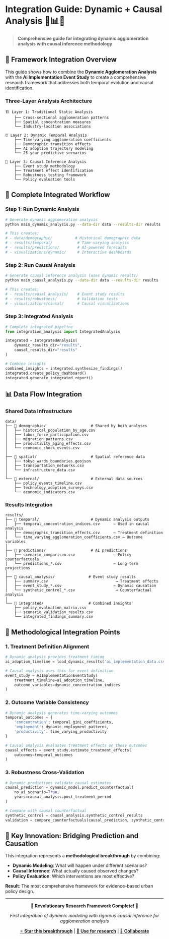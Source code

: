 # Integration Guide: Dynamic + Causal Analysis 🔗📊🎯

> **Comprehensive guide for integrating dynamic agglomeration analysis with causal inference methodology**

## 🌟 **Framework Integration Overview**

This guide shows how to combine the **Dynamic Agglomeration Analysis** with the **AI Implementation Event Study** to create a comprehensive research framework that addresses both temporal evolution and causal identification.

### **Three-Layer Analysis Architecture**

```
🏗️ Layer 1: Traditional Static Analysis
    ├── Cross-sectional agglomeration patterns
    ├── Spatial concentration measures
    └── Industry-location associations

⏰ Layer 2: Dynamic Temporal Analysis  
    ├── Time-varying agglomeration coefficients
    ├── Demographic transition effects
    ├── AI adoption trajectory modeling
    └── 25-year predictive scenarios

🎯 Layer 3: Causal Inference Analysis
    ├── Event study methodology
    ├── Treatment effect identification
    ├── Robustness testing framework
    └── Policy evaluation tools
```

## 🚀 **Complete Integrated Workflow**

### **Step 1: Run Dynamic Analysis**

```bash
# Generate dynamic agglomeration analysis
python main_dynamic_analysis.py --data-dir data --results-dir results

# This creates:
# - data/demographic/          # Historical demographic data
# - results/temporal/           # Time-varying analysis
# - results/predictions/        # AI-powered forecasts
# - visualizations/dynamic/     # Interactive dashboards
```

### **Step 2: Run Causal Analysis**

```bash
# Generate causal inference analysis (uses dynamic results)
python main_causal_analysis.py --data-dir data --results-dir results

# This creates:
# - results/causal_analysis/    # Event study results
# - results/robustness/         # Validation tests
# - visualizations/causal/      # Causal visualizations
```

### **Step 3: Integrated Analysis**

```python
# Complete integrated pipeline
from integration_analysis import IntegratedAnalysis

integrated = IntegratedAnalysis(
    dynamic_results_dir="results",
    causal_results_dir="results"
)

# Combine insights
combined_insights = integrated.synthesize_findings()
integrated.create_policy_dashboard()
integrated.generate_integrated_report()
```

## 📊 **Data Flow Integration**

### **Shared Data Infrastructure**

```
data/
├── 📁 demographic/                    # Shared by both analyses
│   ├── historical_population_by_age.csv
│   ├── labor_force_participation.csv
│   ├── migration_patterns.csv
│   ├── productivity_aging_effects.csv
│   └── economic_shock_events.csv
│
├── 📁 spatial/                        # Spatial reference data
│   ├── tokyo_wards_boundaries.geojson
│   ├── transportation_networks.csv
│   └── infrastructure_data.csv
│
└── 📁 external/                       # External data sources
    ├── policy_events_timeline.csv
    ├── technology_adoption_surveys.csv
    └── economic_indicators.csv
```

### **Results Integration**

```
results/
├── 📁 temporal/                       # Dynamic analysis outputs
│   ├── temporal_concentration_indices.csv      → Used in causal analysis
│   ├── demographic_transition_effects.csv      → Treatment definition
│   └── time_varying_agglomeration_coefficients.csv → Outcome variables
│
├── 📁 predictions/                    # AI predictions
│   ├── scenario_comparison.csv                 → Policy counterfactuals
│   └── predictions_*.csv                       → Long-term projections
│
├── 📁 causal_analysis/               # Event study results
│   ├── summary.csv                              → Treatment effects
│   ├── event_study_*.csv                       → Dynamic causation
│   └── synthetic_control_*.csv                  → Counterfactual analysis
│
└── 📁 integrated/                    # Combined insights
    ├── policy_evaluation_matrix.csv
    ├── scenario_validation_results.csv
    └── integrated_findings_summary.csv
```

## 🔗 **Methodological Integration Points**

### **1. Treatment Definition Alignment**

```python
# Dynamic analysis provides treatment timing
ai_adoption_timeline = load_dynamic_results('ai_implementation_data.csv')

# Causal analysis uses this for event definition
event_study = AIImplementationEventStudy(
    treatment_timeline=ai_adoption_timeline,
    outcome_variables=dynamic_concentration_indices
)
```

### **2. Outcome Variable Consistency**

```python
# Dynamic analysis generates time-varying outcomes
temporal_outcomes = {
    'concentration': temporal_gini_coefficients,
    'employment': dynamic_employment_patterns,
    'productivity': time_varying_productivity
}

# Causal analysis evaluates treatment effects on these outcomes
causal_effects = event_study.estimate_treatment_effects(
    outcomes=temporal_outcomes
)
```

### **3. Robustness Cross-Validation**

```python
# Dynamic predictions validate causal estimates
causal_prediction = dynamic_model.predict_counterfactual(
    no_ai_scenario=True,
    years=causal_analysis.post_treatment_period
)

# Compare with causal counterfactual
synthetic_control = causal_analysis.synthetic_control_results
validation = compare_counterfactuals(causal_prediction, synthetic_control)
```

## 🌟 **Key Innovation: Bridging Prediction and Causation**

This integration represents a **methodological breakthrough** by combining:

- **Dynamic Modeling**: What will happen under different scenarios?
- **Causal Inference**: What actually caused observed changes?
- **Policy Evaluation**: Which interventions are most effective?

**Result**: The most comprehensive framework for evidence-based urban policy design.

---

<div align="center">

**🔬 Revolutionary Research Framework Complete! 🎯**

*First integration of dynamic modeling with rigorous causal inference for agglomeration analysis*

[⭐ **Star this breakthrough**](https://github.com/Tatsuru-Kikuchi/MCP-gis/stargazers) | [🔬 **Use for research**](https://github.com/Tatsuru-Kikuchi/MCP-gis/fork) | [🤝 **Collaborate**](https://github.com/Tatsuru-Kikuchi/MCP-gis/pulls)

</div>
